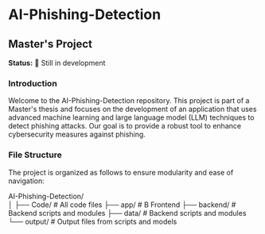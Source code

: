 # AI-Phishing-Detection
## Master's Project

**Status:** 🚧 Still in development

### Introduction
Welcome to the AI-Phishing-Detection repository. This project is part of a Master's thesis and focuses on the development of an application that uses advanced machine learning and large language model (LLM) techniques to detect phishing attacks. Our goal is to provide a robust tool to enhance cybersecurity measures against phishing.

### File Structure
The project is organized as follows to ensure modularity and ease of navigation:

AI-Phishing-Detection/<br>
│
├── Code/ # All code files 
  ├── app/ # B Frontend
  ├── backend/ # Backend scripts and modules
  ├── data/ # Backend scripts and modules
  └── output/ # Output files from scripts and models
